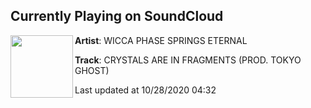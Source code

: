 ## Currently Playing on SoundCloud

[<img align="left" width="100" src="https://i1.sndcdn.com/artworks-000117594031-itj5d9-t50x50.jpg">](https://soundcloud.com/wiccaphasespringseternal/crystals-are-in-fragments-prod?in=wiccaphasespringseternal/sets/abercrombie-me)

**Artist**: WICCA PHASE SPRINGS ETERNAL 

**Track**: CRYSTALS ARE IN FRAGMENTS (PROD. TOKYO GHOST)

Last updated at 10/28/2020 04:32
